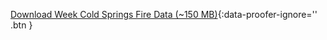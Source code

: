 [<i class="fa fa-download" aria-hidden="true"></i> Download Week Cold Springs Fire Data (~150 MB)](https://ndownloader.figshare.com/files/10960109){:data-proofer-ignore='' .btn }
